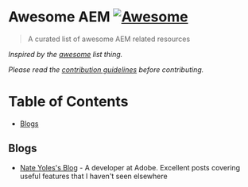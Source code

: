 # Awesome AEM [![Awesome](https://cdn.rawgit.com/sindresorhus/awesome/d7305f38d29fed78fa85652e3a63e154dd8e8829/media/badge.svg)](https://github.com/sindresorhus/awesome)

> A curated list of awesome AEM related resources

*Inspired by the [awesome](https://github.com/sindresorhus/awesome) list thing.*

*Please read the [contribution guidelines](contributing.md) before contributing.*

Table of Contents
=================

*  [Blogs](#blogs)

## Blogs

- [Nate Yoles's Blog](http://www.nateyolles.com/blog) - A developer at Adobe. Excellent posts covering useful features that I haven't seen elsewhere
